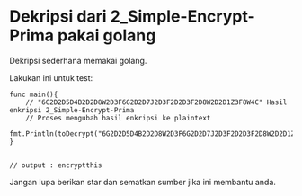 # Dekripsi dari 2_Simple-Encrypt-Prima pakai golang

Dekripsi sederhana memakai golang.

Lakukan ini untuk test:

```
func main(){
    // "6G2D2D5D4B2D2D8W2D3F6G2D2D7J2D3F2D2D3F2D8W2D2D1Z3F8W4C" Hasil enkripsi 2_Simple-Encrypt-Prima
	// Proses mengubah hasil enkripsi ke plaintext
	fmt.Println(toDecrypt("6G2D2D5D4B2D2D8W2D3F6G2D2D7J2D3F2D2D3F2D8W2D2D1Z3F8W4C"))
}


// output : encryptthis
```

Jangan lupa berikan star dan sematkan sumber jika ini membantu anda.